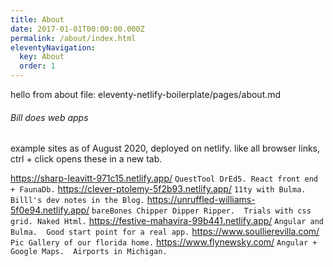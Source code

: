 ```yaml
---
title: About
date: 2017-01-01T00:00:00.000Z
permalink: /about/index.html
eleventyNavigation:
  key: About
  order: 1
---
```

hello from about file: eleventy-netlify-boilerplate/pages/about.md

###### Bill does web apps

example sites as of August 2020, deployed on netlify.
like all browser links, ctrl + click opens these in a new tab.

https://sharp-leavitt-971c15.netlify.app/ ```QuestTool DrEd5. React front end + FaunaDb.```
https://clever-ptolemy-5f2b93.netlify.app/  ```11ty with Bulma.  Billl's dev notes in the Blog.```
https://unruffled-williams-5f0e94.netlify.app/   ```bareBones Chipper Dipper Ripper.  Trials with css grid. Naked Html.```
https://festive-mahavira-99b441.netlify.app/  ```Angular and Bulma.  Good start point for a real app.```
https://www.soullierevilla.com/  ```Pic Gallery of our florida home.```
https://www.flynewsky.com/  ```Angular + Google Maps.  Airports in Michigan.```


